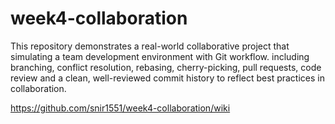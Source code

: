 # week4-collaboration

This repository demonstrates a real-world collaborative project that simulating a team development environment with Git workflow.
including branching, conflict resolution, rebasing, cherry-picking, pull requests, code review and a clean, well-reviewed commit history to reflect best practices in collaboration. 

https://github.com/snir1551/week4-collaboration/wiki
